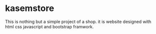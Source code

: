 # kasemstore
This is nothing but a simple project of a shop. it is website designed with html css javascript and bootstrap framwork.
